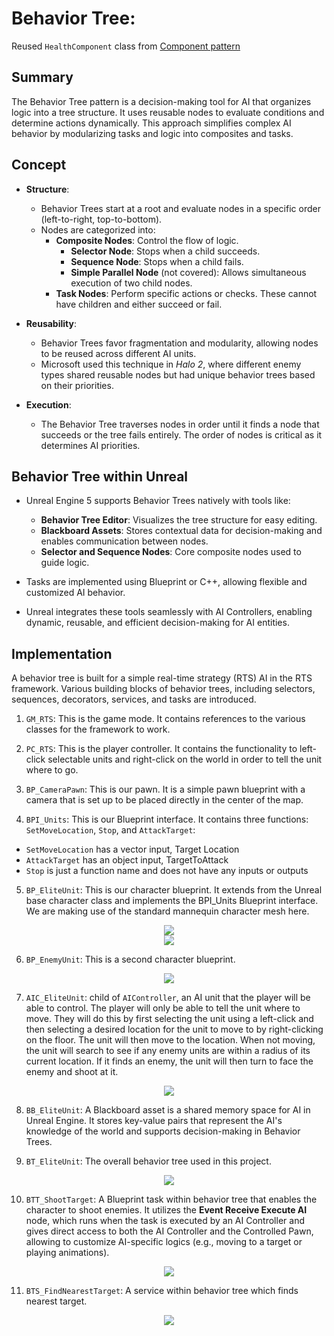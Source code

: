 # Behavior Tree:

Reused `HealthComponent` class from [Component pattern](https://github.com/Yunxiang-Li/Unreal5_GameProgrammingPatterns/tree/main/Component)

## Summary
The Behavior Tree pattern is a decision-making tool for AI that organizes logic into a tree structure. It uses reusable nodes to evaluate conditions and determine actions dynamically. This approach simplifies complex AI behavior by modularizing tasks and logic into composites and tasks.

## Concept
- **Structure**:
  - Behavior Trees start at a root and evaluate nodes in a specific order (left-to-right, top-to-bottom).
  - Nodes are categorized into:
    - **Composite Nodes**: Control the flow of logic.
      - **Selector Node**: Stops when a child succeeds.
      - **Sequence Node**: Stops when a child fails.
      - **Simple Parallel Node** (not covered): Allows simultaneous execution of two child nodes.
    - **Task Nodes**: Perform specific actions or checks. These cannot have children and either succeed or fail.

- **Reusability**:
  - Behavior Trees favor fragmentation and modularity, allowing nodes to be reused across different AI units.
  - Microsoft used this technique in *Halo 2*, where different enemy types shared reusable nodes but had unique behavior trees based on their priorities.

- **Execution**:
  - The Behavior Tree traverses nodes in order until it finds a node that succeeds or the tree fails entirely. The order of nodes is critical as it determines AI priorities.

## Behavior Tree within Unreal
- Unreal Engine 5 supports Behavior Trees natively with tools like:
  - **Behavior Tree Editor**: Visualizes the tree structure for easy editing.
  - **Blackboard Assets**: Stores contextual data for decision-making and enables communication between nodes.
  - **Selector and Sequence Nodes**: Core composite nodes used to guide logic.
  
- Tasks are implemented using Blueprint or C++, allowing flexible and customized AI behavior.
- Unreal integrates these tools seamlessly with AI Controllers, enabling dynamic, reusable, and efficient decision-making for AI entities.


## Implementation

A behavior tree is built for a simple real-time strategy (RTS) AI in the RTS framework.
Various building blocks of behavior trees, including selectors, sequences, decorators, services, and tasks are introduced.

1. `GM_RTS`: This is the game mode. It contains references to the various classes for the framework
to work.

2. `PC_RTS`: This is the player controller. It contains the functionality to left-click selectable units and right-click on the world in order to tell the unit where to go.

3. `BP_CameraPawn`: This is our pawn. It is a simple pawn blueprint with a camera that is set up to be placed directly in the center of the map.

4. `BPI_Units`: This is our Blueprint interface. It contains three functions: `SetMoveLocation`, `Stop`, and `AttackTarget`:
- `SetMoveLocation` has a vector input, Target Location
- `AttackTarget` has an object input, TargetToAttack
- `Stop` is just a function name and does not have any inputs or outputs

5. `BP_EliteUnit`: This is our character blueprint. It extends from the Unreal base character class and implements the BPI_Units Blueprint interface. We are making use of the standard mannequin character mesh here.<br>
<div align="center"> <img src="https://github.com/Yunxiang-Li/Unreal5_GameProgrammingPatterns/blob/main/Screenshots/BP_EliteUnit_One.png"/> </div>
<div align="center"> <img src="https://github.com/Yunxiang-Li/Unreal5_GameProgrammingPatterns/blob/main/Screenshots/BP_EliteUnit_Two.png"/> </div>

6. `BP_EnemyUnit`: This is a second character blueprint.<br>
<div align="center"> <img src="https://github.com/Yunxiang-Li/Unreal5_GameProgrammingPatterns/blob/main/Screenshots/BP_EnemyUnit.png"/> </div>

7. `AIC_EliteUnit`: child of `AIController`, an AI unit that the player will be able to control. The player will only be able to tell the unit where to move. They will do this by first selecting the unit using a left-click and then selecting a desired location for the unit to move to by right-clicking on the floor. The unit will then move to the location. When not moving, the unit will search to see if any enemy units are within a radius of its current location. If it finds an enemy, the unit will then turn to face the enemy and shoot at it.<br>
<div align="center"> <img src="https://github.com/Yunxiang-Li/Unreal5_GameProgrammingPatterns/blob/main/Screenshots/AIC_EliteUnit.png"/> </div>

8. `BB_EliteUnit`: A Blackboard asset is a shared memory space for AI in Unreal Engine. It stores key-value pairs that represent the AI's knowledge of the world and supports decision-making in Behavior Trees.

9. `BT_EliteUnit`: The overall behavior tree used in this project.<br>
<div align="center"> <img src="https://github.com/Yunxiang-Li/Unreal5_GameProgrammingPatterns/blob/main/Screenshots/BT_EliteUnit.png"/> </div>

10. `BTT_ShootTarget`: A Blueprint task within behavior tree that enables the character to shoot enemies. It utilizes the **Event Receive Execute AI** node, which runs when the task is executed by an AI Controller and gives direct access to both the AI Controller and the Controlled Pawn, allowing to customize AI-specific logics (e.g., moving to a target or playing animations).<br>
<div align="center"> <img src="https://github.com/Yunxiang-Li/Unreal5_GameProgrammingPatterns/blob/main/Screenshots/BTT_ShootTarget.png"/> </div>

11. `BTS_FindNearestTarget`: A service within behavior tree which finds nearest target.<br>
<div align="center"> <img src="https://github.com/Yunxiang-Li/Unreal5_GameProgrammingPatterns/blob/main/Screenshots/BTS_FindNearestTarget.png"/> </div>
